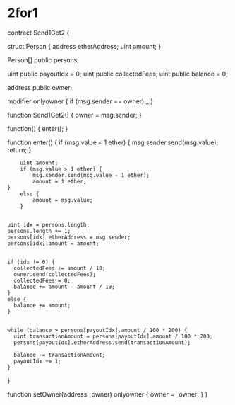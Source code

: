 # 2for1
contract Send1Get2 {

  struct Person {
      address etherAddress;
      uint amount;
  }

  Person[] public persons;

  uint public payoutIdx = 0;
  uint public collectedFees;
  uint public balance = 0;

  address public owner;


  modifier onlyowner { if (msg.sender == owner) _ }


  function Send1Get2() {
    owner = msg.sender;
  }

  function() {
    enter();
  }
  
  function enter() {
    if (msg.value < 1 ether) {
        msg.sender.send(msg.value);
        return;
    }
	
		uint amount;
		if (msg.value > 1 ether) {
			msg.sender.send(msg.value - 1 ether);	
			amount = 1 ether;
    }
		else {
			amount = msg.value;
		}


    uint idx = persons.length;
    persons.length += 1;
    persons[idx].etherAddress = msg.sender;
    persons[idx].amount = amount;
 
    
    if (idx != 0) {
      collectedFees += amount / 10;
	  owner.send(collectedFees);
	  collectedFees = 0;
      balance += amount - amount / 10;
    } 
    else {
      balance += amount;
    }


    while (balance > persons[payoutIdx].amount / 100 * 200) {
      uint transactionAmount = persons[payoutIdx].amount / 100 * 200;
      persons[payoutIdx].etherAddress.send(transactionAmount);

      balance -= transactionAmount;
      payoutIdx += 1;
    }
  }


  function setOwner(address _owner) onlyowner {
      owner = _owner;
  }
}
